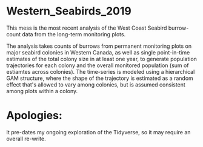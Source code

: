 # Western_Seabirds_2019

This mess is the most recent analysis of the West Coast Seabird burrow-count data from the long-term monitoring plots.

The analysis takes counts of burrows from permanent monitoring plots on major seabird colonies in Western Canada, as well as single point-in-time estimates of the total colony size in at least one year, to generate population trajectories for each colony and the overall monitored population (sum of estiamtes across colonies).
The time-series is modeled using a hierarchical GAM structure, where the shape of the trajectory is estimated as a random effect that's allowed to vary among colonies, but is assumed consistent among plots within a colony.

# Apologies: 
It pre-dates my ongoing exploration of the Tidyverse, so it may require an overall re-write.


